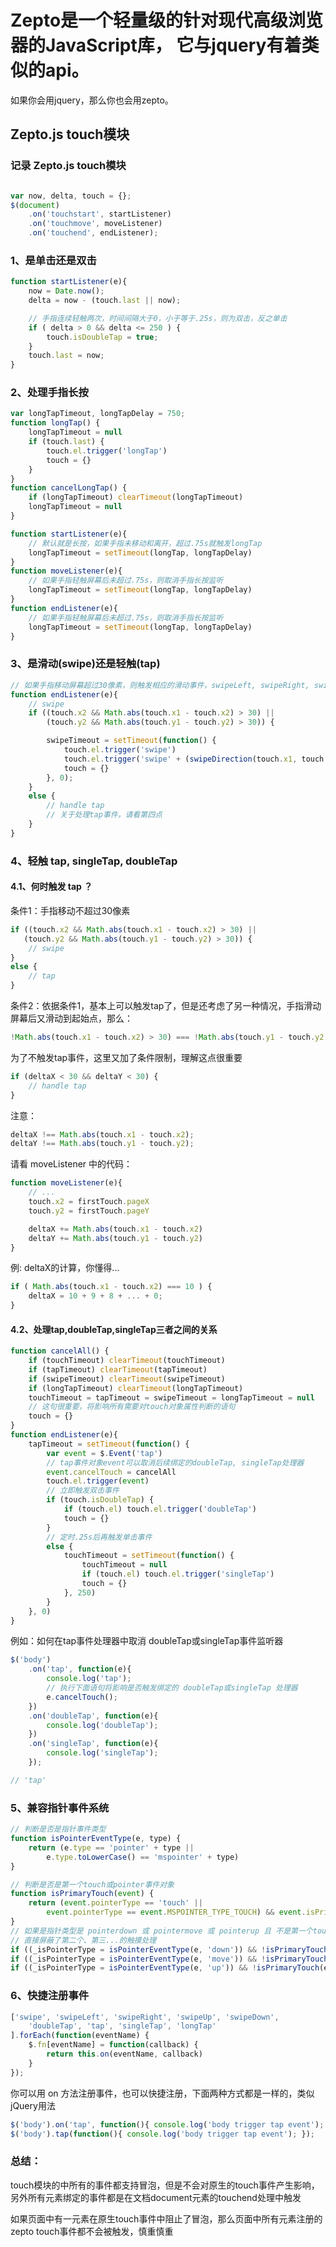 # Zepto是一个轻量级的针对现代高级浏览器的JavaScript库， 它与jquery有着类似的api。
如果你会用jquery，那么你也会用zepto。

## Zepto.js touch模块

### 记录 Zepto.js touch模块

```js

var now, delta, touch = {};
$(document)
    .on('touchstart', startListener)
    .on('touchmove', moveListener)
    .on('touchend', endListener);
```
### 1、是单击还是双击

```js
function startListener(e){
    now = Date.now();
    delta = now - (touch.last || now);

    // 手指连续轻触两次，时间间隔大于0，小于等于.25s，则为双击，反之单击
    if ( delta > 0 && delta <= 250 ) {
        touch.isDoubleTap = true;
    }
    touch.last = now;
}
```
### 2、处理手指长按

```js
var longTapTimeout, longTapDelay = 750;
function longTap() {
    longTapTimeout = null
    if (touch.last) {
        touch.el.trigger('longTap')
        touch = {}
    }
}
function cancelLongTap() {
    if (longTapTimeout) clearTimeout(longTapTimeout)
    longTapTimeout = null
}

function startListener(e){
    // 默认就是长按，如果手指未移动和离开，超过.75s就触发longTap
    longTapTimeout = setTimeout(longTap, longTapDelay)
}
function moveListener(e){
    // 如果手指轻触屏幕后未超过.75s，则取消手指长按监听
    longTapTimeout = setTimeout(longTap, longTapDelay)
}
function endListener(e){
    // 如果手指轻触屏幕后未超过.75s，则取消手指长按监听
    longTapTimeout = setTimeout(longTap, longTapDelay)
}
```

### 3、是滑动(swipe)还是轻触(tap)

```js
// 如果手指移动屏幕超过30像素，则触发相应的滑动事件，swipeLeft, swipeRight, swipeUp, swipeDown
function endListener(e){
    // swipe
    if ((touch.x2 && Math.abs(touch.x1 - touch.x2) > 30) ||
        (touch.y2 && Math.abs(touch.y1 - touch.y2) > 30)) {

        swipeTimeout = setTimeout(function() {
            touch.el.trigger('swipe')
            touch.el.trigger('swipe' + (swipeDirection(touch.x1, touch.x2, touch.y1, touch.y2)))
            touch = {}
        }, 0);
    }
    else {
        // handle tap
        // 关于处理tap事件，请看第四点
    }
}
```

### 4、轻触 tap, singleTap, doubleTap

#### 4.1、何时触发 tap ？

 条件1：手指移动不超过30像素

```js
if ((touch.x2 && Math.abs(touch.x1 - touch.x2) > 30) ||
   (touch.y2 && Math.abs(touch.y1 - touch.y2) > 30)) {
    // swipe
}
else {
    // tap
}
```
 条件2：依据条件1，基本上可以触发tap了，但是还考虑了另一种情况，手指滑动屏幕后又滑动到起始点，那么：
```js
!Math.abs(touch.x1 - touch.x2) > 30) === !Math.abs(touch.y1 - touch.y2) > 30) === true;
```
为了不触发tap事件，这里又加了条件限制，理解这点很重要
```js
if (deltaX < 30 && deltaY < 30) {
    // handle tap
}
```
注意：
```js
deltaX !== Math.abs(touch.x1 - touch.x2);
deltaY !== Math.abs(touch.y1 - touch.y2);
  ```
请看 moveListener 中的代码：

```js
function moveListener(e){
    // ...
    touch.x2 = firstTouch.pageX
    touch.y2 = firstTouch.pageY

    deltaX += Math.abs(touch.x1 - touch.x2)
    deltaY += Math.abs(touch.y1 - touch.y2)
}
```
例: deltaX的计算，你懂得...
```js
if ( Math.abs(touch.x1 - touch.x2) === 10 ) {
    deltaX = 10 + 9 + 8 + ... + 0;
}

```
#### 4.2、处理tap,doubleTap,singleTap三者之间的关系

```js
function cancelAll() {
    if (touchTimeout) clearTimeout(touchTimeout)
    if (tapTimeout) clearTimeout(tapTimeout)
    if (swipeTimeout) clearTimeout(swipeTimeout)
    if (longTapTimeout) clearTimeout(longTapTimeout)
    touchTimeout = tapTimeout = swipeTimeout = longTapTimeout = null
    // 这句很重要，将影响所有需要对touch对象属性判断的语句
    touch = {}
}
function endListener(e){
    tapTimeout = setTimeout(function() {
        var event = $.Event('tap')
        // tap事件对象event可以取消后续绑定的doubleTap, singleTap处理器
        event.cancelTouch = cancelAll
        touch.el.trigger(event)
        // 立即触发双击事件
        if (touch.isDoubleTap) {
            if (touch.el) touch.el.trigger('doubleTap')
            touch = {}
        }
        // 定时.25s后再触发单击事件
        else {
            touchTimeout = setTimeout(function() {
                touchTimeout = null
                if (touch.el) touch.el.trigger('singleTap')
                touch = {}
            }, 250)
        }
    }, 0)
}
```

例如：如何在tap事件处理器中取消 doubleTap或singleTap事件监听器

```js
$('body')
    .on('tap', function(e){
        console.log('tap');
        // 执行下面语句将影响是否触发绑定的 doubleTap或singleTap 处理器
        e.cancelTouch();
    })
    .on('doubleTap', function(e){
        console.log('doubleTap');
    })
    .on('singleTap', function(e){
        console.log('singleTap');
    });

// 'tap'
```

### 5、兼容指针事件系统

```js
// 判断是否是指针事件类型
function isPointerEventType(e, type) {
    return (e.type == 'pointer' + type ||
        e.type.toLowerCase() == 'mspointer' + type)
}

// 判断是否是第一个touch或pointer事件对象
function isPrimaryTouch(event) {
    return (event.pointerType == 'touch' ||
        event.pointerType == event.MSPOINTER_TYPE_TOUCH) && event.isPrimary
}
// 如果是指针类型是 pointerdown 或 pointermove 或 pointerup 且 不是第一个touch 或 pointer 事件对象，返回空，
// 直接屏蔽了第二个、第三...的触摸处理
if ((_isPointerType = isPointerEventType(e, 'down')) && !isPrimaryTouch(e)) return
if ((_isPointerType = isPointerEventType(e, 'move')) && !isPrimaryTouch(e)) return
if ((_isPointerType = isPointerEventType(e, 'up')) && !isPrimaryTouch(e)) return
```
### 6、快捷注册事件

```js
['swipe', 'swipeLeft', 'swipeRight', 'swipeUp', 'swipeDown',
    'doubleTap', 'tap', 'singleTap', 'longTap'
].forEach(function(eventName) {
    $.fn[eventName] = function(callback) {
        return this.on(eventName, callback)
    }
});
```
你可以用 on 方法注册事件，也可以快捷注册，下面两种方式都是一样的，类似jQuery用法
```js
$('body').on('tap', function(){ console.log('body trigger tap event'); });
$('body').tap(function(){ console.log('body trigger tap event'); });
```
### 总结：

touch模块的中所有的事件都支持冒泡，但是不会对原生的touch事件产生影响，另外所有元素绑定的事件都是在文档document元素的touchend处理中触发

如果页面中有一元素在原生touch事件中阻止了冒泡，那么页面中所有元素注册的 zepto touch事件都不会被触发，慎重慎重
